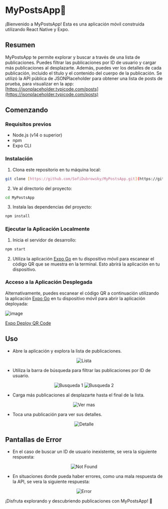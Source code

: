 # MyPostsApp💬

¡Bienvenido a MyPostsApp! Esta es una aplicación móvil construida utilizando React Native y Expo.

## Resumen

MyPostsApp te permite explorar y buscar a través de una lista de publicaciones. Puedes filtrar las publicaciones por ID de usuario y cargar más publicaciones al desplazarte. Además, puedes ver los detalles de cada publicación, incluido el título y el contenido del cuerpo de la publicación.
Se utilizó la API pública de JSONPlaceholder para obtener una lista de posts de prueba, para visualizar en la app: [https://jsonplaceholder.typicode.com/posts](https://jsonplaceholder.typicode.com/posts)

## Comenzando

### Requisitos previos

- Node.js (v14 o superior)
- npm 
- Expo CLI

### Instalación

1. Clona este repositorio en tu máquina local:

```bash
git clone [https://github.com/SofiDubrowsky/MyPostsApp.git](https://github.com/SofiDubrowsky/MyPostsApp.git)
```

2. Ve al directorio del proyecto:
   
```bash
cd MyPostsApp
```

3. Instala las dependencias del proyecto:
   
```bash
npm install
```

### Ejecutar la Aplicación Localmente

1. Inicia el servidor de desarrollo:
   
```bash
npm start
```

2. Utiliza la aplicación [Expo Go](https://play.google.com/store/apps/details?id=host.exp.exponent) en tu dispositivo móvil para escanear el código QR que se muestra en la terminal. Esto abrirá la aplicación en tu dispositivo.

### Acceso a la Aplicación Desplegada

Alternativamente, puedes escanear el código QR a continuación utilizando la aplicación [Expo Go](https://play.google.com/store/apps/details?id=host.exp.exponent) en tu dispositivo móvil para abrir la aplicación deployada:

![image](https://github.com/SofiDubrowsky/MyPostsApp/assets/94505828/e9d0b8b5-15b6-4c5d-9f66-d7997782fcbc)

[Expo Deploy QR Code](https://expo.dev/@sofidubrowsky/mypostsapp?serviceType=classic&distribution=expo-go)

## Uso

- Abre la aplicación y explora la lista de publicaciones.
<p align="center">
  <img src="https://github.com/SofiDubrowsky/MyPostsApp/assets/94505828/68efcb03-b611-4ec5-868e-dfb19b0edde7" alt="Lista">
</p>

- Utiliza la barra de búsqueda para filtrar las publicaciones por ID de usuario.
<p align="center">
  <img src="https://github.com/SofiDubrowsky/MyPostsApp/assets/94505828/13046e0c-47d3-4870-b526-8f9788c2624a" alt="Busqueda 1">
  <img src="https://github.com/SofiDubrowsky/MyPostsApp/assets/94505828/6943df1a-873e-4164-a0d0-b0612d0687e8" alt="Busqueda 2">
</p>
 
- Carga más publicaciones al desplazarte hasta el final de la lista.
<p align="center">
  <img src="https://github.com/SofiDubrowsky/MyPostsApp/assets/94505828/3496c9ce-4399-49a0-aa72-14fce676b5d3" alt="Ver mas">
</p>

- Toca una publicación para ver sus detalles.
<p align="center">
  <img src="https://github.com/SofiDubrowsky/MyPostsApp/assets/94505828/cac3106c-3744-4125-a01d-5660de5d12c8" alt="Detalle">
</p>

## Pantallas de Error 

- En el caso de buscar un ID de usuario inexistente, se vera la siguiente respuesta:
<p align="center">
  <img src="https://github.com/SofiDubrowsky/MyPostsApp/assets/94505828/b73504a3-a95b-49db-abd9-c55feb22a75a" alt="Not Found">
</p>

- En situaciones donde pueda haber errores, como una mala respuesta de la API, se vera la siguiente respuesta:
<p align="center">
  <img src="https://github.com/SofiDubrowsky/MyPostsApp/assets/94505828/ad31dd94-d5aa-41e9-ac9d-cce288f2cc23" alt="Error">
</p>

¡Disfruta explorando y descubriendo publicaciones con MyPostsApp! 🚀

